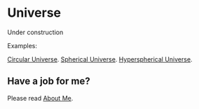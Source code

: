 ﻿# Universe

Under construction

Examples:

[Circular Universe](https://raw.githack.com/anhr/universe/main/circle/Examples/index.html).
[Spherical Universe](https://raw.githack.com/anhr/universe/main/sphere/Examples/index.html).
[Hyperspherical Universe](https://raw.githack.com/anhr/universe/main/hyperSphere/Examples/index.html).

 ## Have a job for me?
Please read [About Me](https://anhr.github.io/AboutMe/).
